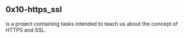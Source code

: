 ## 0x10-https_ssl
is a project containing tasks intended to teach us about the concept of HTTPS and SSL.
